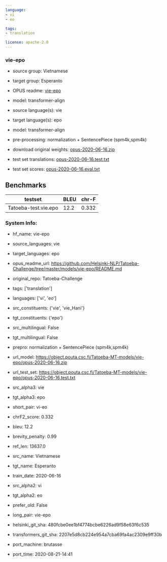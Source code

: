 ```yaml
---
language: 
- vi
- eo

tags:
- translation

license: apache-2.0
---
```


### vie-epo

* source group: Vietnamese 
* target group: Esperanto 
*  OPUS readme: [vie-epo](https://github.com/Helsinki-NLP/Tatoeba-Challenge/tree/master/models/vie-epo/README.md)

*  model: transformer-align
* source language(s): vie
* target language(s): epo
* model: transformer-align
* pre-processing: normalization + SentencePiece (spm4k,spm4k)
* download original weights: [opus-2020-06-16.zip](https://object.pouta.csc.fi/Tatoeba-MT-models/vie-epo/opus-2020-06-16.zip)
* test set translations: [opus-2020-06-16.test.txt](https://object.pouta.csc.fi/Tatoeba-MT-models/vie-epo/opus-2020-06-16.test.txt)
* test set scores: [opus-2020-06-16.eval.txt](https://object.pouta.csc.fi/Tatoeba-MT-models/vie-epo/opus-2020-06-16.eval.txt)

## Benchmarks

| testset               | BLEU  | chr-F |
|-----------------------|-------|-------|
| Tatoeba-test.vie.epo 	| 12.2 	| 0.332 |


### System Info: 
- hf_name: vie-epo

- source_languages: vie

- target_languages: epo

- opus_readme_url: https://github.com/Helsinki-NLP/Tatoeba-Challenge/tree/master/models/vie-epo/README.md

- original_repo: Tatoeba-Challenge

- tags: ['translation']

- languages: ['vi', 'eo']

- src_constituents: {'vie', 'vie_Hani'}

- tgt_constituents: {'epo'}

- src_multilingual: False

- tgt_multilingual: False

- prepro:  normalization + SentencePiece (spm4k,spm4k)

- url_model: https://object.pouta.csc.fi/Tatoeba-MT-models/vie-epo/opus-2020-06-16.zip

- url_test_set: https://object.pouta.csc.fi/Tatoeba-MT-models/vie-epo/opus-2020-06-16.test.txt

- src_alpha3: vie

- tgt_alpha3: epo

- short_pair: vi-eo

- chrF2_score: 0.332

- bleu: 12.2

- brevity_penalty: 0.99

- ref_len: 13637.0

- src_name: Vietnamese

- tgt_name: Esperanto

- train_date: 2020-06-16

- src_alpha2: vi

- tgt_alpha2: eo

- prefer_old: False

- long_pair: vie-epo

- helsinki_git_sha: 480fcbe0ee1bf4774bcbe6226ad9f58e63f6c535

- transformers_git_sha: 2207e5d8cb224e954a7cba69fa4ac2309e9ff30b

- port_machine: brutasse

- port_time: 2020-08-21-14:41